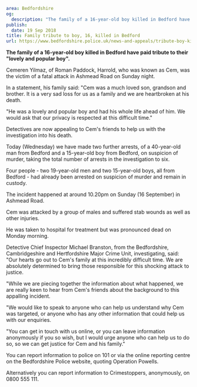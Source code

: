 ```yaml
area: Bedfordshire
og:
  description: "The family of a 16-year-old boy killed in Bedford have paid tribute to their \u201Clovely and popular boy\u201D."
publish:
  date: 19 Sep 2018
title: Family tribute to boy, 16, killed in Bedford
url: https://www.bedfordshire.police.uk/news-and-appeals/tribute-boy-killed-bedford-sep2018
```

**The family of a 16-year-old boy killed in Bedford have paid tribute to their "lovely and popular boy".**

Cemeren Yilmaz, of Roman Paddock, Harrold, who was known as Cem, was the victim of a fatal attack in Ashmead Road on Sunday night.

In a statement, his family said: "Cem was a much loved son, grandson and brother. It is a very sad loss for us as a family and we are heartbroken at his death.

"He was a lovely and popular boy and had his whole life ahead of him. We would ask that our privacy is respected at this difficult time."

Detectives are now appealing to Cem's friends to help us with the investigation into his death.

Today (Wednesday) we have made two further arrests, of a 40-year-old man from Bedford and a 15-year-old boy from Bedford, on suspicion of murder, taking the total number of arrests in the investigation to six.

Four people - two 19-year-old men and two 15-year-old boys, all from Bedford - had already been arrested on suspicion of murder and remain in custody.

The incident happened at around 10.20pm on Sunday (16 September) in Ashmead Road.

Cem was attacked by a group of males and suffered stab wounds as well as other injuries.

He was taken to hospital for treatment but was pronounced dead on Monday morning.

Detective Chief Inspector Michael Branston, from the Bedfordshire, Cambridgeshire and Hertfordshire Major Crime Unit, investigating, said: "Our hearts go out to Cem's family at this incredibly difficult time. We are absolutely determined to bring those responsible for this shocking attack to justice.

"While we are piecing together the information about what happened, we are really keen to hear from Cem's friends about the background to this appalling incident.

"We would like to speak to anyone who can help us understand why Cem was targeted, or anyone who has any other information that could help us with our enquiries.

"You can get in touch with us online, or you can leave information anonymously if you so wish, but I would urge anyone who can help us to do so, so we can get justice for Cem and his family."

You can report information to police on 101 or via the online reporting centre on the Bedfordshire Police website, quoting Operation Powells.

Alternatively you can report information to Crimestoppers, anonymously, on 0800 555 111.
